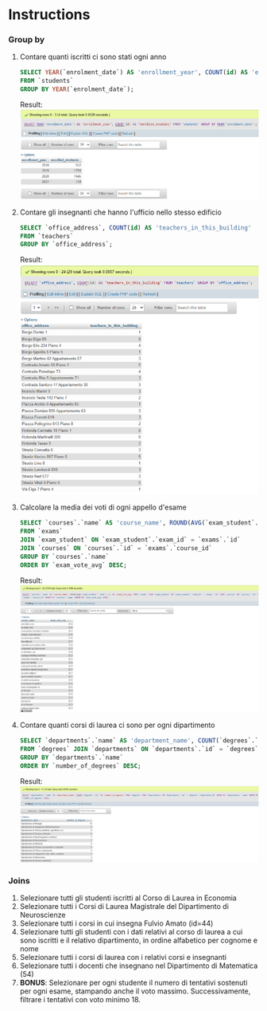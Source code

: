 # Instructions

### Group by
1. Contare quanti iscritti ci sono stati ogni anno
    ```SQL
    SELECT YEAR(`enrolment_date`) AS 'enrollment_year', COUNT(id) AS 'enrolled_students'
    FROM `students`
    GROUP BY YEAR(`enrolment_date`);
    ```
    Result:
    ![alt text](image.png)

2. Contare gli insegnanti che hanno l'ufficio nello stesso edificio
    ```SQL
    SELECT `office_address`, COUNT(id) AS 'teachers_in_this_building'
    FROM `teachers`
    GROUP BY `office_address`;
    ```
    Result:
    ![alt text](image-1.png)

3. Calcolare la media dei voti di ogni appello d'esame
    ```SQL
    SELECT `courses`.`name` AS 'course_name', ROUND(AVG(`exam_student`.`vote`), 1) AS 'exam_vote_avg'
    FROM `exams`
    JOIN `exam_student` ON `exam_student`.`exam_id` = `exams`.`id`
    JOIN `courses` ON `courses`.`id` = `exams`.`course_id`
    GROUP BY `courses`.`name`
    ORDER BY `exam_vote_avg` DESC;
    ```
    Result:
    ![alt text](image-2.png)

4. Contare quanti corsi di laurea ci sono per ogni dipartimento
    ```SQL
    SELECT `departments`.`name` AS 'department_name', COUNT(`degrees`.`id`) AS 'number_of_degrees'
    FROM `degrees` JOIN `departments` ON `departments`.`id` = `degrees`.`department_id`
    GROUP BY `departments`.`name`
    ORDER BY `number_of_degrees` DESC;
    ```
    Result:
    ![alt text](image-3.png)

### Joins
1. Selezionare tutti gli studenti iscritti al Corso di Laurea in Economia
2. Selezionare tutti i Corsi di Laurea Magistrale del Dipartimento di Neuroscienze
3. Selezionare tutti i corsi in cui insegna Fulvio Amato (id=44)
4. Selezionare tutti gli studenti con i dati relativi al corso di laurea a cui sono iscritti e il relativo dipartimento, in ordine alfabetico per cognome e nome
5. Selezionare tutti i corsi di laurea con i relativi corsi e insegnanti
6. Selezionare tutti i docenti che insegnano nel Dipartimento di Matematica (54)
7. **BONUS**: Selezionare per ogni studente il numero di tentativi sostenuti per ogni esame, stampando anche il voto massimo. Successivamente, filtrare i tentativi con voto minimo 18.